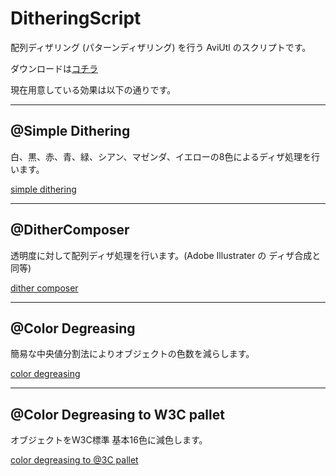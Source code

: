 # DitheringScript
配列ディザリング (パターンディザリング) を行う AviUtl のスクリプトです。

ダウンロードは[コチラ](https://github.com/Totti95U/DitheringScript/releases)

現在用意している効果は以下の通りです。

---

## @Simple Dithering
白、黒、赤、青、緑、シアン、マゼンダ、イエローの8色によるディザ処理を行います。

[simple dithering](https://github.com/Totti95U/DitheringScript/blob/images/Simple_Dithering.png)

---
## @DitherComposer
透明度に対して配列ディザ処理を行います。(Adobe Illustrater の ディザ合成と同等)

[dither composer](https://github.com/Totti95U/DitheringScript/blob/images/Dither_Composer.png)

---
## @Color Degreasing
簡易な中央値分割法によりオブジェクトの色数を減らします。

[color degreasing](https://github.com/Totti95U/DitheringScript/blob/images/Color_Degreasing.png)

---
## @Color Degreasing to W3C pallet
オブジェクトをW3C標準 基本16色に減色します。

[color degreasing to @3C pallet](https://github.com/Totti95U/DitheringScript/blob/images/Color_Degreasing_to_W3C.png)
